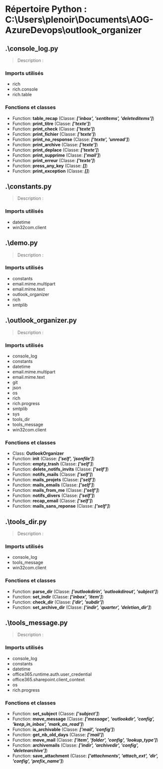 # Répertoire Python : C:\Users\plenoir\Documents\AOG-AzureDevops\outlook_organizer

## .\console_log.py

> Description : 

### Imports utilisés

- rich
- rich.console
- rich.table

### Fonctions et classes

- Function: **table_recap** (Classe: ***['inbox', 'sentitems', 'deleteditems']***)
- Function: **print_titre** (Classe: ***['texte']***)
- Function: **print_check** (Classe: ***['texte']***)
- Function: **print_fichier** (Classe: ***['texte']***)
- Function: **print_no_response** (Classe: ***['texte', 'unread']***)
- Function: **print_archive** (Classe: ***['texte']***)
- Function: **print_deplace** (Classe: ***['texte']***)
- Function: **print_supprime** (Classe: ***['mail']***)
- Function: **print_erreur** (Classe: ***['texte']***)
- Function: **press_any_key** (Classe: ***[]***)
- Function: **print_exception** (Classe: ***[]***)

## .\constants.py

> Description : 

### Imports utilisés

- datetime
- win32com.client

## .\demo.py

> Description : 

### Imports utilisés

- constants
- email.mime.multipart
- email.mime.text
- outlook_organizer
- rich
- smtplib

## .\outlook_organizer.py

> Description : 

### Imports utilisés

- console_log
- constants
- datetime
- email.mime.multipart
- email.mime.text
- git
- json
- os
- rich
- rich.progress
- smtplib
- sys
- tools_dir
- tools_message
- win32com.client

### Fonctions et classes

- Class: **OutlookOrganizer**
- Function: **__init__** (Classe: ***['self', 'jsonfile']***)
- Function: **empty_trash** (Classe: ***['self']***)
- Function: **delete_notifs_invits** (Classe: ***['self']***)
- Function: **notifs_mails** (Classe: ***['self']***)
- Function: **mails_projets** (Classe: ***['self']***)
- Function: **mails_emails** (Classe: ***['self']***)
- Function: **mails_from_me** (Classe: ***['self']***)
- Function: **notifs_divers** (Classe: ***['self']***)
- Function: **recap_email** (Classe: ***['self']***)
- Function: **mails_sans_reponse** (Classe: ***['self']***)

## .\tools_dir.py

> Description : 

### Imports utilisés

- console_log
- tools_message
- win32com.client

### Fonctions et classes

- Function: **parse_dir** (Classe: ***['outlookdirin', 'outlookdirout', 'subject']***)
- Function: **set_indir** (Classe: ***['inbox', 'item']***)
- Function: **check_dir** (Classe: ***['dir', 'subdir']***)
- Function: **set_archive_dir** (Classe: ***['indir', 'quarter', 'deletion_dir']***)

## .\tools_message.py

> Description : 

### Imports utilisés

- console_log
- constants
- datetime
- office365.runtime.auth.user_credential
- office365.sharepoint.client_context
- os
- rich.progress

### Fonctions et classes

- Function: **set_subject** (Classe: ***['subject']***)
- Function: **move_message** (Classe: ***['message', 'outlookdir', 'config', 'keep_in_inbox', 'mark_as_read']***)
- Function: **is_archivable** (Classe: ***['mail', 'config']***)
- Function: **get_nb_old_days** (Classe: ***['mail']***)
- Function: **move_mail** (Classe: ***['item', 'folder', 'config', 'lookup_type']***)
- Function: **archivemails** (Classe: ***['indir', 'archivedir', 'config', 'deletearchive']***)
- Function: **save_attachment** (Classe: ***['attachments', 'attach_ext', 'dir', 'config', 'prefix_name']***)

